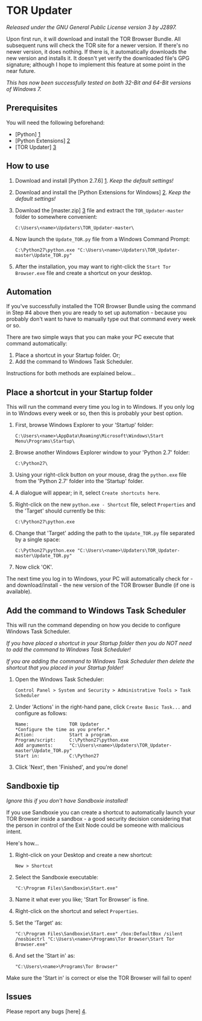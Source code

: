 TOR Updater
===========

*Released under the GNU General Public License version 3 by J2897.*

Upon first run, it will download and install the TOR Browser Bundle. All subsequent runs will check the TOR site for a newer version. If there's no newer version, it does nothing. If there is, it automatically downloads the new version and installs it. It doesn't yet verify the downloaded file's GPG signature; although I hope to implement this feature at some point in the near future.

*This has now been successfully tested on both 32-Bit and 64-Bit versions of Windows 7.*

Prerequisites
-------------

You will need the following beforehand:

* [Python] [1]
* [Python Extensions] [2]
* [TOR Updater] [3]

How to use
----------

1.	Download and install [Python 2.7.6] [1]. *Keep the default settings!*

2.	Download and install the [Python Extensions for Windows] [2]. *Keep the default settings!*

3.	Download the [master.zip] [3] file and extract the `TOR_Updater-master` folder to somewhere convenient:

		C:\Users\<name>\Updaters\TOR_Updater-master\

4.	Now launch the `Update_TOR.py` file from a Windows Command Prompt:

		C:\Python27\python.exe "C:\Users\<name>\Updaters\TOR_Updater-master\Update_TOR.py"

5.	After the installation, you may want to right-click the `Start Tor Browser.exe` file and create a shortcut on your desktop.

Automation
----------

If you've successfully installed the TOR Browser Bundle using the command in Step #4 above then you are ready to set up automation - because you probably don't want to have to manually type out that command every week or so.

There are two simple ways that you can make your PC execute that command automatically:

1.	Place a shortcut in your Startup folder. Or;
2.	Add the command to Windows Task Scheduler.

Instructions for both methods are explained below...

Place a shortcut in your Startup folder
----------------------------------------

This will run the command every time you log in to Windows. If you only log in to Windows every week or so, then this is probably your best option.

1.	First, browse Windows Explorer to your 'Startup' folder:

		C:\Users\<name>\AppData\Roaming\Microsoft\Windows\Start Menu\Programs\Startup\

2.	Browse another Windows Explorer window to your 'Python 2.7' folder:

		C:\Python27\

3.	Using your right-click button on your mouse, drag the `python.exe` file from the 'Python 2.7' folder into the 'Startup' folder.

4.	A dialogue will appear; in it, select `Create shortcuts here`.

5.	Right-click on the new `python.exe - Shortcut` file, select `Properties` and the 'Target' should currently be this:

		C:\Python27\python.exe

6.	Change that 'Target' adding the path to the `Update_TOR.py` file separated by a single space:

		C:\Python27\python.exe "C:\Users\<name>\Updaters\TOR_Updater-master\Update_TOR.py"

7.	Now click 'OK'.

The next time you log in to Windows, your PC will automatically check for - and download/install - the new version of the TOR Browser Bundle (if one is available).

Add the command to Windows Task Scheduler
-----------------------------------------

This will run the command depending on how you decide to configure Windows Task Scheduler.

*If you have placed a shortcut in your Startup folder then you do NOT need to add the command to Windows Task Scheduler!*

*If you are adding the command to Windows Task Scheduler then delete the shortcut that you placed in your Startup folder!*

1.	Open the Windows Task Scheduler:

		Control Panel > System and Security > Administrative Tools > Task Scheduler

2.	Under 'Actions' in the right-hand pane, click `Create Basic Task...` and configure as follows:

		Name:				TOR Updater
		*Configure the time as you prefer.*
		Action:				Start a program.
		Program/script:		C:\Python27\python.exe
		Add arguments:		"C:\Users\<name>\Updaters\TOR_Updater-master\Update_TOR.py"
		Start in:			C:\Python27

3.	Click 'Next', then 'Finished', and you're done!

Sandboxie tip
-------------

*Ignore this if you don't have Sandboxie installed!*

If you use Sandboxie you can create a shortcut to automatically launch your TOR Browser inside a sandbox - a good security decision considering that the person in control of the Exit Node could be someone with malicious intent.

Here's how...

1.	Right-click on your Desktop and create a new shortcut:

		New > Shortcut

2.	Select the Sandboxie executable:

		"C:\Program Files\Sandboxie\Start.exe"

3.	Name it what ever you like; 'Start Tor Browser' is fine.

4.	Right-click on the shortcut and select `Properties`.

5.	Set the 'Target' as:

		"C:\Program Files\Sandboxie\Start.exe" /box:DefaultBox /silent /nosbiectrl "C:\Users\<name>\Programs\Tor Browser\Start Tor Browser.exe"

6.	And set the 'Start in' as:

		"C:\Users\<name>\Programs\Tor Browser"

Make sure the 'Start in' is correct or else the TOR Browser will fail to open!

Issues
------

Please report any bugs [here] [4].

   [1]: http://www.python.org/ftp/python/2.7.6/python-2.7.6.msi
   [2]: http://sourceforge.net/projects/pywin32/files/pywin32/Build%20219/pywin32-219.win32-py2.7.exe/download
   [3]: https://github.com/J2897/TOR_Updater/archive/master.zip
   [4]: https://github.com/J2897/TOR_Updater/issues
